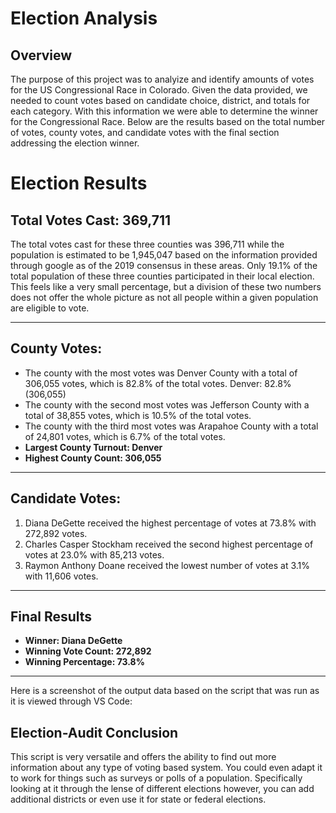 # Election Analysis 
## Overview
 The purpose of this project was to analyize and identify amounts of votes for the US Congressional Race in Colorado. Given the data provided, we needed to count votes based on candidate choice, district, and totals for each category. With this information we were able to determine the winner for the Congressional Race. Below are the results based on the total number of votes, county votes, and candidate votes with the final section addressing the election winner.
# Election Results
**Total Votes Cast: 369,711**
--
The total votes cast for these three counties was 396,711 while the population is estimated to be 1,945,047 based on the information provided through google as of the 2019 consensus in these areas. Only 19.1% of the total population of these three counties participated in their local election. This feels like a very small percentage, but a division of these two numbers does not offer the whole picture as not all people within a given population are eligible to vote.

---
County Votes:
---
- The county with the most votes was Denver County with a total of 306,055 votes, which is 82.8% of the total votes. Denver: 82.8% (306,055)
- The county with the second most votes was Jefferson County with a total of 38,855 votes, which is 10.5% of the total votes. 
- The county with the third most votes was Arapahoe County with a total of 24,801 votes, which is 6.7% of the total votes.
- **Largest County Turnout: Denver**
- **Highest County Count: 306,055**
---
Candidate Votes:
---
1. Diana DeGette received the highest percentage of votes at 73.8% with 272,892 votes.
2. Charles Casper Stockham received the second highest percentage of votes at 23.0% with 85,213 votes.
3. Raymon Anthony Doane received the lowest number of votes at 3.1% with 11,606 votes.
-------------------------
## Final Results
- **Winner: Diana DeGette**
- **Winning Vote Count: 272,892**
- **Winning Percentage: 73.8%**

---
Here is a screenshot of the output data based on the script that was run as it is viewed through VS Code:


## Election-Audit Conclusion
This script is very versatile and offers the ability to find out more information about any type of voting based system. You could even adapt it to work for things such as surveys or polls of a population. Specifically looking at it through the lense of different elections however, you can add additional districts or even use it for state or federal elections.
